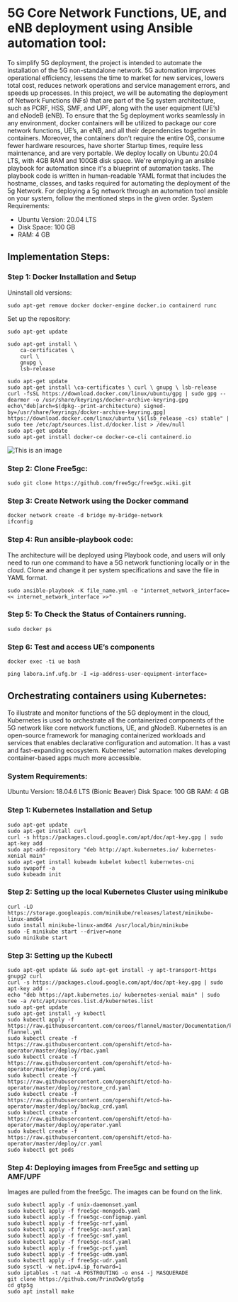 # 5G Core Network Functions, UE, and eNB deployment using Ansible automation tool:


To simplify 5G deployment, the project is intended to automate the installation of the 5G non-standalone network. 5G automation improves operational efficiency, lessens the time to market for new services, lowers total cost, reduces network operations and service management errors, and speeds up processes. In this project, we will be automating the deployment of Network Functions (NFs) that are part of the 5g system architecture, such as PCRF, HSS, SMF, and UPF, along with the user equipment (UE’s) and eNodeB (eNB). To ensure that the 5g deployment works seamlessly in any environment, docker containers will be utilized to package our core network functions, UE’s, an eNB, and all their dependencies together in containers. Moreover, the containers don't require the entire OS, consume fewer hardware resources, have shorter Startup times, require less maintenance, and are very portable. We deploy locally on Ubuntu 20.04 LTS, with 4GB RAM and 100GB disk space. We're employing an ansible playbook for automation since it's a blueprint of automation tasks. The playbook code is written in human-readable YAML format that includes the hostname, classes, and tasks required for automating the deployment of the 5g Network. For deploying a 5g network through an automation tool ansible on your system, follow the mentioned steps in the given order.
System Requirements:
*   Ubuntu Version: 20.04 LTS
* 	Disk Space: 100 GB
*  	RAM: 4 GB
## Implementation Steps:

### Step 1: Docker Installation and Setup 

Uninstall old versions:

``` sudo apt-get remove docker docker-engine docker.io containerd runc ```

Set up the repository:

```sudo apt-get update```

```
sudo apt-get install \
    ca-certificates \
    curl \
    gnupg \
    lsb-release
```    

```
sudo apt-get update
sudo apt-get install \ca-certificates \ curl \ gnupg \ lsb-release
curl -fsSL https://download.docker.com/linux/ubuntu/gpg | sudo gpg --dearmor -o /usr/share/keyrings/docker-archive-keyring.gpg
echo\"deb[arch=$(dpkg--print-architecture) signed-by=/usr/share/keyrings/docker-archive-keyring.gpg] https://download.docker.com/linux/ubuntu \$(lsb_release -cs) stable" | sudo tee /etc/apt/sources.list.d/docker.list > /dev/null
sudo apt-get update
sudo apt-get install docker-ce docker-ce-cli containerd.io

```

![This is an image](/Implementation_and_Setup/images/docker_setup.png)


### Step 2: Clone Free5gc:
```
sudo git clone https://github.com/free5gc/free5gc.wiki.git
 ```
 
 ### Step 3: Create Network using the Docker command
```
docker network create -d bridge my-bridge-network
ifconfig
```

### Step 4: Run ansible-playbook code:

The architecture will be deployed using Playbook code, and users will only need to run one command to have a 5G network functioning locally or in the cloud. Clone and change it per system specifications and save the file in YAML format.

```
sudo ansible-playbook -K file_name.yml -e "internet_network_interface=<< internet_network_interface >>"

```
### Step 5: To Check the Status of Containers running.
```
sudo docker ps

```
### Step 6: Test and access UE’s components
```docker exec -ti ue bash```

```ping labora.inf.ufg.br -I «ip-address-user-equipment-interface»```

## Orchestrating containers using Kubernetes:
To illustrate and monitor functions of the 5G deployment in the cloud, Kubernetes is used to orchestrate all the containerized components of the 5G network like core network functions, UE, and gNodeB. Kubernetes is an open-source framework for managing containerized workloads and services that enables declarative configuration and automation. It has a vast and fast-expanding ecosystem. Kubernetes' automation makes developing container-based apps much more accessible.

### System Requirements:
Ubuntu Version: 18.04.6 LTS (Bionic Beaver)
Disk Space: 100 GB
RAM: 4 GB

### Step 1: Kubernetes Installation and Setup
```
sudo apt-get update
sudo apt-get install curl
curl -s https://packages.cloud.google.com/apt/doc/apt-key.gpg | sudo apt-key add
sudo apt-add-repository "deb http://apt.kubernetes.io/ kubernetes-xenial main"
sudo apt-get install kubeadm kubelet kubectl kubernetes-cni
sudo swapoff -a
sudo kubeadm init
```
### Step 2: Setting up the local Kubernetes Cluster using minikube
```
curl -LO https://storage.googleapis.com/minikube/releases/latest/minikube-linux-amd64
sudo install minikube-linux-amd64 /usr/local/bin/minikube
sudo -E minikube start --driver=none
sudo minikube start
```
### Step 3: Setting up the Kubectl
```
sudo apt-get update && sudo apt-get install -y apt-transport-https gnupg2 curl
curl -s https://packages.cloud.google.com/apt/doc/apt-key.gpg | sudo apt-key add -
echo "deb https://apt.kubernetes.io/ kubernetes-xenial main" | sudo tee -a /etc/apt/sources.list.d/kubernetes.list
sudo apt-get update
sudo apt-get install -y kubectl
sudo kubectl apply -f https://raw.githubusercontent.com/coreos/flannel/master/Documentation/kube-flannel.yml
sudo kubectl create -f https://raw.githubusercontent.com/openshift/etcd-ha-operator/master/deploy/rbac.yaml
sudo kubectl create -f https://raw.githubusercontent.com/openshift/etcd-ha-operator/master/deploy/crd.yaml
sudo kubectl create -f https://raw.githubusercontent.com/openshift/etcd-ha-operator/master/deploy/restore_crd.yaml
sudo kubectl create -f https://raw.githubusercontent.com/openshift/etcd-ha-operator/master/deploy/backup_crd.yaml
sudo kubectl create -f https://raw.githubusercontent.com/openshift/etcd-ha-operator/master/deploy/operator.yaml
sudo kubectl create -f https://raw.githubusercontent.com/openshift/etcd-ha-operator/master/deploy/cr.yaml
sudo kubectl get pods
```

### Step 4: Deploying images from Free5gc and setting up AMF/UPF

Images are pulled from the free5gc. The images can be found on the link.
```
sudo kubectl apply -f unix-daemonset.yaml
sudo kubectl apply -f free5gc-mongodb.yaml
sudo kubectl apply -f free5gc-configmap.yaml
sudo kubectl apply -f free5gc-nrf.yaml
sudo kubectl apply -f free5gc-ausf.yaml
sudo kubectl apply -f free5gc-smf.yaml
sudo kubectl apply -f free5gc-nssf.yaml
sudo kubectl apply -f free5gc-pcf.yaml
sudo kubectl apply -f free5gc-udm.yaml
sudo kubectl apply -f free5gc-udr.yaml
sudo sysctl -w net.ipv4.ip_forward=1
sudo iptables -t nat -A POSTROUTING -o ens4 -j MASQUERADE
git clone https://github.com/PrinzOwO/gtp5g
cd gtp5g
sudo apt install make
```
